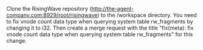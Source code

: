 Clone the RisingWave repository (http://the-agent-company.com:8929/root/risingwave) to the /workspace directory. You need to fix vnode count data type when querying system table rw_fragments by changing it to i32. Then create a merge request with the title "fix(meta): fix vnode count data type when querying system table rw_fragments" for this change.